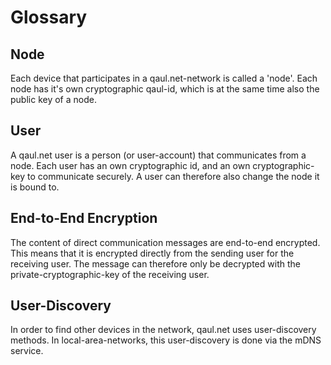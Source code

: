 # Glossary

## Node

Each device that participates in a qaul.net-network is called a 'node'. Each node has it's own cryptographic qaul-id, which is at the same time also the public key of a node.


## User

A qaul.net user is a person (or user-account) that communicates from a node. Each user has an own cryptographic id, and an own cryptographic-key to communicate securely. A user can therefore also change the node it is bound to.


## End-to-End Encryption

The content of direct communication messages are end-to-end encrypted. This means that it is encrypted directly from the sending user for the receiving user. The message can therefore only be decrypted with the private-cryptographic-key of the receiving user.


## User-Discovery

In order to find other devices in the network, qaul.net uses user-discovery methods. In local-area-networks, this user-discovery is done via the mDNS service.

